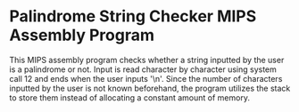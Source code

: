 # Palindrome String Checker MIPS Assembly Program

This MIPS assembly program checks whether a string inputted by the user is a palindrome or not. Input is read character by character using system call 12 and ends when the user inputs '\n'. Since the number of characters inputted by the user is not known beforehand, the program utilizes the stack to store them instead of allocating a constant amount of memory.
